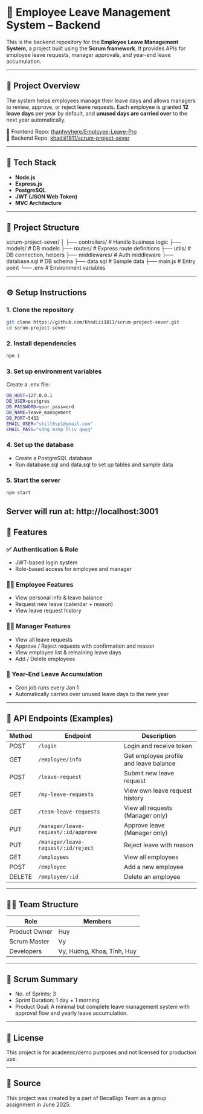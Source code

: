 # 🧾 Employee Leave Management System – Backend

This is the backend repository for the **Employee Leave Management System**, a project built using the **Scrum framework**. It provides APIs for employee leave requests, manager approvals, and year-end leave accumulation.

---

## 📌 Project Overview

The system helps employees manage their leave days and allows managers to review, approve, or reject leave requests. Each employee is granted **12 leave days** per year by default, and **unused days are carried over** to the next year automatically.

🔗 Frontend Repo: [thanhvyhere/Employee-Leave-Pro](https://github.com/thanhvyhere/Employee-Leave-Pro)  
🔗 Backend Repo: [khadiii1811/scrum-project-sever](https://github.com/khadiii1811/scrum-project-sever)

---

## 🚀 Tech Stack

- **Node.js**
- **Express.js**
- **PostgreSQL**
- **JWT (JSON Web Token)**
- **MVC Architecture**

---

## 📁 Project Structure
scrum-project-sever/
│
├── controllers/ # Handle business logic
├── models/ # DB models
├── routes/ # Express route definitions
├── utils/ # DB connection, helpers
├── middlewares/ # Auth middleware
├── database.sql # DB schema
├── data.sql # Sample data
├── main.js # Entry point
└── .env # Environment variables

---

## ⚙️ Setup Instructions

### 1. Clone the repository

```bash
git clone https://github.com/khadiii1811/scrum-project-sever.git
cd scrum-project-sever
```
### 2. Install dependencies
```bash
npm i
```
### 3. Set up environment variables
Create a .env file:
```bash
DB_HOST=127.0.0.1
DB_USER=postgres
DB_PASSWORD=your_password
DB_NAME=leave_management
DB_PORT=5432
EMAIL_USER="skill0sp1@gmail.com"
EMAIL_PASS="vdng mzmp hliv qwyq"
```
### 4. Set up the database
- Create a PostgreSQL database
- Run database.sql and data.sql to set up tables and sample data

### 5. Start the server
```bash
npm start
```
Server will run at: http://localhost:3001
---
## 📌 Features
### ✅ Authentication & Role
- JWT-based login system
- Role-based access for employee and manager

### 👨‍💼 Employee Features
- View personal info & leave balance
- Request new leave (calendar + reason)
- View leave request history

### 🧑‍💼 Manager Features
- View all leave requests
- Approve / Reject requests with confirmation and reason
- View employee list & remaining leave days
- Add / Delete employees

### 🔄 Year-End Leave Accumulation
- Cron job runs every Jan 1
- Automatically carries over unused leave days to the new year
---
## 📮 API Endpoints (Examples)
| Method | Endpoint                             | Description                            |
| ------ | ------------------------------------ | -------------------------------------- |
| POST   | `/login`                             | Login and receive token                |
| GET    | `/employee/info`                     | Get employee profile and leave balance |
| POST   | `/leave-request`                     | Submit new leave request               |
| GET    | `/my-leave-requests`                 | View own leave request history         |
| GET    | `/team-leave-requests`               | View all requests (Manager only)       |
| PUT    | `/manager/leave-request/:id/approve` | Approve leave (Manager only)           |
| PUT    | `/manager/leave-request/:id/reject`  | Reject leave with reason               |
| GET    | `/employees`                         | View all employees                     |
| POST   | `/employee`                          | Add a new employee                     |
| DELETE | `/employee/:id`                      | Delete an employee                     |

---
## 🧑‍💻 Team Structure
| Role          | Members                    |
| ------------- | -------------------------- |
| Product Owner | Huy                        |
| Scrum Master  | Vy                         |
| Developers    | Vy, Hương, Khoa, Tính, Huy |

---
## 📅 Scrum Summary
- No. of Sprints: 3
- Sprint Duration: 1 day + 1 morning
- Product Goal: A minimal but complete leave management system with approval flow and yearly leave accumulation.
---
## 📜 License
This project is for academic/demo purposes and not licensed for production use.

---
## 🧾 Source
This project was created by a part of BecaBigo Team as a group assignment in June 2025.
